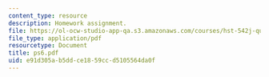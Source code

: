 ```yaml
---
content_type: resource
description: Homework assignment.
file: https://ol-ocw-studio-app-qa.s3.amazonaws.com/courses/hst-542j-quantitative-physiology-organ-transport-systems-spring-2004/e91d305ab5ddce1859ccd5105564da0f_ps6.pdf
file_type: application/pdf
resourcetype: Document
title: ps6.pdf
uid: e91d305a-b5dd-ce18-59cc-d5105564da0f
---
```

